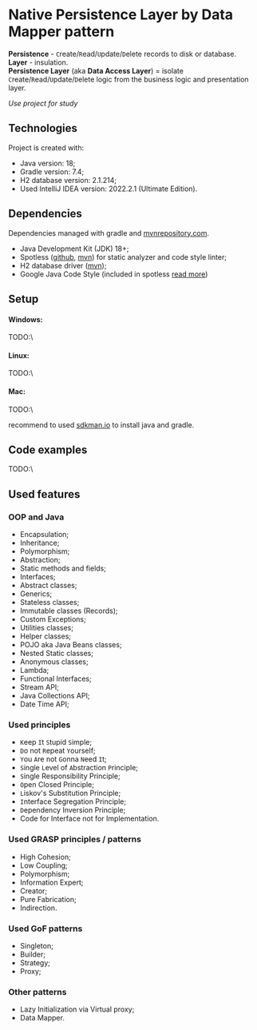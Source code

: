 # Native Persistence Layer by Data Mapper pattern
**Persistence** - `C`reate/`R`ead/`U`pdate/`D`elete records to disk or database. \
**Layer** - insulation. \
**Persistence Layer** (aka **Data Access Layer**) = isolate `C`reate/`R`ead/`U`pdate/`D`elete logic from the business logic and presentation layer.

_Use project for study_

## Technologies
Project is created with:
* Java version: 18;
* Gradle version: 7.4;
* H2 database version: 2.1.214;
* Used IntelliJ IDEA version: 2022.2.1 (Ultimate Edition).

## Dependencies
Dependencies managed with gradle and [mvnrepository.com](https://mvnrepository.com/).
* Java Development Kit (JDK) 18+;
* Spotless ([github](https://github.com/diffplug/spotless), [mvn](https://mvnrepository.com/artifact/com.diffplug.spotless/spotless-plugin-gradle)) for static analyzer and code style linter;
* H2 database driver ([mvn](https://mvnrepository.com/artifact/com.h2database/h2));
* Google Java Code Style (included in spotless [read more](https://google.github.io/styleguide/javaguide.html))

## Setup
#### Windows:
TODO:\
#### Linux:
TODO:\
#### Mac:
TODO:\

recommend to used [sdkman.io](https://sdkman.io/) to install java and gradle.

## Code examples
TODO:\

## Used features

### OOP and Java
* Encapsulation;
* Inheritance;
* Polymorphism;
* Abstraction;
* Static methods and fields;
* Interfaces;
* Abstract classes;
* Generics;
* Stateless classes;
* Immutable classes (Records);
* Custom Exceptions;
* Utilities classes;
* Helper classes;
* POJO aka Java Beans classes;
* Nested Static classes;
* Anonymous classes;
* Lambda;
* Functional Interfaces;
* Stream API;
* Java Collections API;
* Date Time API;

### Used principles
* `K`eep `I`t `S`tupid `S`imple;
* `D`o not `R`epeat `Y`ourself;
* `Y`ou `A`re not `G`onna `N`eed `I`t;
* `S`ingle `L`evel of `A`bstraction `P`rinciple;
* `S`ingle Responsibility Principle;
* `O`pen Closed Principle;
* `L`iskov's Substitution Principle;
* `I`nterface Segregation Principle;
* `D`ependency Inversion Principle;
* Code for Interface not for Implementation.

### Used GRASP principles / patterns
* High Cohesion;
* Low Coupling;
* Polymorphism;
* Information Expert;
* Creator;
* Pure Fabrication;
* Indirection.

### Used GoF patterns
* Singleton;
* Builder;
* Strategy;
* Proxy;

### Other patterns
* Lazy Initialization via Virtual proxy;
* Data Mapper.

